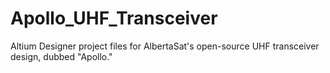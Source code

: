 # Apollo_UHF_Transceiver
Altium Designer project files for AlbertaSat's open-source UHF transceiver design, dubbed "Apollo."
